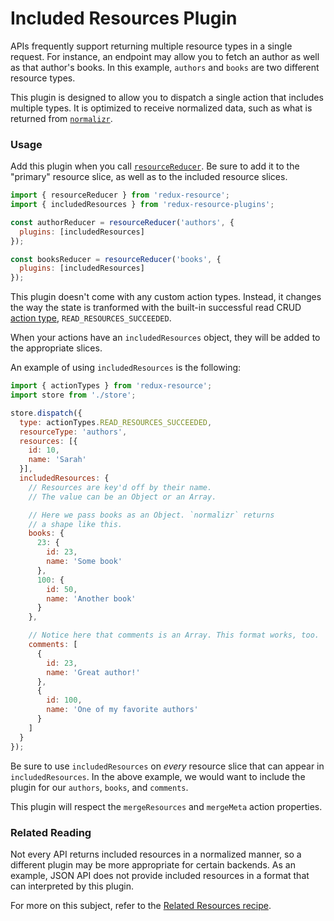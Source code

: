 # Included Resources Plugin

APIs frequently support returning multiple resource types in a single request. For
instance, an endpoint may allow you to fetch an author as well as that author's
books. In this example, `authors` and `books` are two different resource types.

This plugin is designed to allow you to dispatch a single action that includes
multiple types. It is optimized to receive normalized data, such as what is
returned from [`normalizr`](https://github.com/paularmstrong/normalizr).

### Usage

Add this plugin when you call
[`resourceReducer`](../api-reference/resource-reducer.md). Be sure to add it to
the "primary" resource slice, as well as to the included resource slices.

```js
import { resourceReducer } from 'redux-resource';
import { includedResources } from 'redux-resource-plugins';

const authorReducer = resourceReducer('authors', {
  plugins: [includedResources]
});

const booksReducer = resourceReducer('books', {
  plugins: [includedResources]
});
```

This plugin doesn't come with any custom action types. Instead, it changes the
way the state is tranformed with the built-in successful read CRUD
[action type](../api-reference/action-types.md), `READ_RESOURCES_SUCCEEDED`.

When your actions have an `includedResources` object, they will be added to the
appropriate slices.

An example of using `includedResources` is the following:

```js
import { actionTypes } from 'redux-resource';
import store from './store';

store.dispatch({
  type: actionTypes.READ_RESOURCES_SUCCEEDED,
  resourceType: 'authors',
  resources: [{
    id: 10,
    name: 'Sarah'
  }],
  includedResources: {
    // Resources are key'd off by their name.
    // The value can be an Object or an Array.

    // Here we pass books as an Object. `normalizr` returns
    // a shape like this.
    books: {
      23: {
        id: 23,
        name: 'Some book'
      },
      100: {
        id: 50,
        name: 'Another book'
      }
    },

    // Notice here that comments is an Array. This format works, too.
    comments: [
      {
        id: 23,
        name: 'Great author!'
      },
      {
        id: 100,
        name: 'One of my favorite authors'
      }
    ]
  }
});
```

Be sure to use `includedResources` on _every_ resource slice that can appear in `includedResources`.
In the above example, we would want to include the plugin for our `authors`, `books`, and `comments`.

This plugin will respect the `mergeResources` and `mergeMeta` action properties.

### Related Reading

Not every API returns included resources in a normalized manner, so a different plugin may be more
appropriate for certain backends. As an example, JSON API does not provide included resources in a
format that can interpreted by this plugin.

For more on this subject, refer to the [Related Resources recipe](../recipes/related-resources.md).
